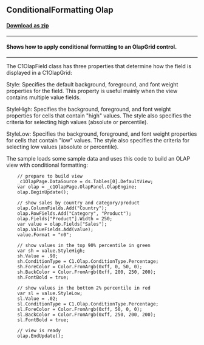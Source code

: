 ## ConditionalFormatting Olap
#### [Download as zip](https://grapecity.github.io/DownGit/#/home?url=https://github.com/GrapeCity/ComponentOne-WPF-Samples/tree/master/NET_4.5.2/C1.WPF.Olap/CS/ConditionalFormatting/ConditionalFormatting)
____
#### Shows how to apply conditional formatting to an OlapGrid control.
____
The C1OlapField class has three properties that determine how the field
is displayed in a C1OlapGrid:

Style: Specifies the default background, foreground, and font weight
properties for the field. This property is useful mainly when the view
contains multiple value fields.

StyleHigh: Specifies the background, foreground, and font weight properties 
for cells that contain "high" values. The style also specifies the criteria
for selecting high values (absolute or percentile).

StyleLow: Specifies the background, foreground, and font weight properties 
for cells that contain "low" values. The style also specifies the criteria
for selecting low values (absolute or percentile).

The sample loads some sample data and uses this code to build an OLAP view 
with conditional formatting:

```
    // prepare to build view 
    _c1OlapPage.DataSource = ds.Tables[0].DefaultView;
    var olap = _c1OlapPage.OlapPanel.OlapEngine;
    olap.BeginUpdate();

    // show sales by country and category/product
    olap.ColumnFields.Add("Country");
    olap.RowFields.Add("Category", "Product");
    olap.Fields["Product"].Width = 250;
    var value = olap.Fields["Sales"];
    olap.ValueFields.Add(value);
    value.Format = "n0";

    // show values in the top 90% percentile in green
    var sh = value.StyleHigh;
    sh.Value = .90;
    sh.ConditionType = C1.Olap.ConditionType.Percentage;
    sh.ForeColor = Color.FromArgb(0xff, 0, 50, 0);
    sh.BackColor = Color.FromArgb(0xff, 200, 250, 200);
    sh.FontBold = true;

    // show values in the bottom 2% percentile in red
    var sl = value.StyleLow;
    sl.Value = .02;
    sl.ConditionType = C1.Olap.ConditionType.Percentage;
    sl.ForeColor = Color.FromArgb(0xff, 50, 0, 0);
    sl.BackColor = Color.FromArgb(0xff, 250, 200, 200);
    sl.FontBold = true;

    // view is ready
    olap.EndUpdate();
```